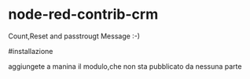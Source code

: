 # node-red-contrib-crm

Count,Reset and passtrougt Message  :-)

#installazione 

aggiungete a manina il modulo,che non sta pubblicato da nessuna parte
